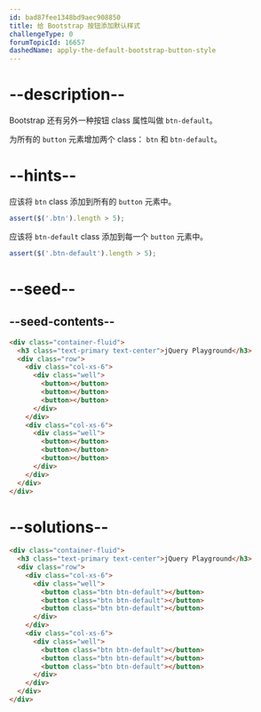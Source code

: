 ```yaml
---
id: bad87fee1348bd9aec908850
title: 给 Bootstrap 按钮添加默认样式
challengeType: 0
forumTopicId: 16657
dashedName: apply-the-default-bootstrap-button-style
---
```


# --description--

Bootstrap 还有另外一种按钮 class 属性叫做 `btn-default`。

为所有的 `button` 元素增加两个 class： `btn` 和 `btn-default`。

# --hints--

应该将 `btn` class 添加到所有的 `button` 元素中。

```js
assert($('.btn').length > 5);
```

应该将 `btn-default` class 添加到每一个 `button` 元素中。

```js
assert($('.btn-default').length > 5);
```

# --seed--

## --seed-contents--

```html
<div class="container-fluid">
  <h3 class="text-primary text-center">jQuery Playground</h3>
  <div class="row">
    <div class="col-xs-6">
      <div class="well">
        <button></button>
        <button></button>
        <button></button>
      </div>
    </div>
    <div class="col-xs-6">
      <div class="well">
        <button></button>
        <button></button>
        <button></button>
      </div>
    </div>
  </div>
</div>
```

# --solutions--

```html
<div class="container-fluid">
  <h3 class="text-primary text-center">jQuery Playground</h3>
  <div class="row">
    <div class="col-xs-6">
      <div class="well">
        <button class="btn btn-default"></button>
        <button class="btn btn-default"></button>
        <button class="btn btn-default"></button>
      </div>
    </div>
    <div class="col-xs-6">
      <div class="well">
        <button class="btn btn-default"></button>
        <button class="btn btn-default"></button>
        <button class="btn btn-default"></button>
      </div>
    </div>
  </div>
</div>
```
